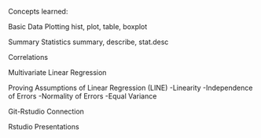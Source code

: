 Concepts learned:

Basic Data Plotting
hist, plot, table, boxplot

Summary Statistics
summary, describe, stat.desc

Correlations

Multivariate Linear Regression

Proving Assumptions of Linear Regression (LINE)
-Linearity
-Independence of Errors
-Normality of Errors
-Equal Variance

Git-Rstudio Connection

Rstudio Presentations
